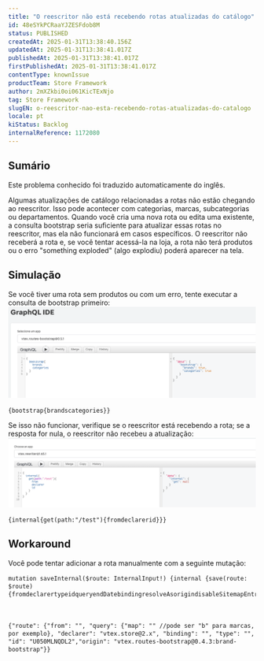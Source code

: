 ```yaml
---
title: "O reescritor não está recebendo rotas atualizadas do catálogo"
id: 48eSYkPCRaaYJZESFdob8M
status: PUBLISHED
createdAt: 2025-01-31T13:38:40.156Z
updatedAt: 2025-01-31T13:38:41.017Z
publishedAt: 2025-01-31T13:38:41.017Z
firstPublishedAt: 2025-01-31T13:38:41.017Z
contentType: knownIssue
productTeam: Store Framework
author: 2mXZkbi0oi061KicTExNjo
tag: Store Framework
slugEN: o-reescritor-nao-esta-recebendo-rotas-atualizadas-do-catalogo
locale: pt
kiStatus: Backlog
internalReference: 1172080
---
```


## Sumário

<div class="alert alert-info">
  <p>Este problema conhecido foi traduzido automaticamente do inglês.</p>
</div>


Algumas atualizações de catálogo relacionadas a rotas não estão chegando ao reescritor. Isso pode acontecer com categorias, marcas, subcategorias ou departamentos. Quando você cria uma nova rota ou edita uma existente, a consulta bootstrap seria suficiente para atualizar essas rotas no reescritor, mas ela não funcionará em casos específicos. O reescritor não receberá a rota e, se você tentar acessá-la na loja, a rota não terá produtos ou o erro "something exploded" (algo explodiu) poderá aparecer na tela.

## Simulação


Se você tiver uma rota sem produtos ou com um erro, tente executar a consulta de bootstrap primeiro:
 ![](https://raw.githubusercontent.com/vtexdocs/help-center-content/refs/heads/main/docs/pt/known-issues/Store%20Framework/o-reescritor-nao-esta-recebendo-rotas-atualizadas-do-catalogo_1.png)

    {bootstrap{brandscategories}}


Se isso não funcionar, verifique se o reescritor está recebendo a rota; se a resposta for nula, o reescritor não recebeu a atualização:
 ![](https://raw.githubusercontent.com/vtexdocs/help-center-content/refs/heads/main/docs/pt/known-issues/Store%20Framework/o-reescritor-nao-esta-recebendo-rotas-atualizadas-do-catalogo_2.png)

    {internal{get(path:"/test"){fromdeclarerid}}}

## Workaround


Você pode tentar adicionar a rota manualmente com a seguinte mutação:

    mutation saveInternal($route: InternalInput!) {internal {save(route: $route) {fromdeclarertypeidqueryendDatebindingresolveAsorigindisableSitemapEntry}}}



    {"route": {"from": "", "query": {"map": "" //pode ser "b" para marcas, por exemplo}, "declarer": "vtex.store@2.x", "binding": "", "type": "", "id": "U050MLNQDL2","origin": "vtex.routes-bootstrap@0.4.3:brand-bootstrap"}}






